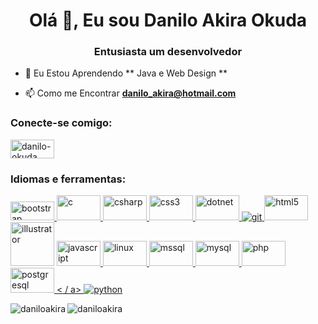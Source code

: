 <h1 align = "center"> Olá 👋, Eu sou Danilo Akira Okuda </h1>
<h3 align = "center"> Entusiasta um desenvolvedor </h3>



- 🌱 Eu Estou Aprendendo ** Java e Web Design **

- 📫 Como me Encontrar **danilo_akira@hotmail.com**

<h3 align = "left"> Conecte-se comigo: </h3>
<p align = "left">
<a href="https://linkedin.com/in/danilo-okuda" target="blank"> <img align = "center" src = "https://img.shields.io/badge/LinkedIn-0077B5?style=for-the-badge&logo=linkedin&logoColor=white "alt =" danilo-okuda "height =" 30 "width =" 70 "/> </a>
</ p>

<h3 align = "left"> Idiomas e ferramentas: </h3>
<p align = "left"> <a href="https://getbootstrap.com" target="_blank"> <img src = "https://img.shields.io/badge/Bootstrap-563D7C?style=for-the-badge&logo=bootstrap&logoColor=white"alt =" bootstrap "width =" 70"height =" 30 "/> </a>
  <a href =" https://www.cprogramming.com/ "target =" _blank "> <img src ="https://img.shields.io/badge/C-00599C?style=for-the-badge&logo=c&logoColor=white"alt =" c "width =" 70 "height =" 40 "/ > </a>
  <a href="https://www.w3schools.com/cs/" target="_blank"> <img src = "https://img.shields.io/badge/C%23-239120?style=for-the-badge&logo=c-sharp&logoColor=white "alt =" csharp "width =" 70 "height =" 40 "/> </a>
  <a href =" https: // www. w3schools.com/css/ "target =" _ blank "> <img src =" https://img.shields.io/badge/CSS3-1572B6?style=for-the-badge&logo=css3&logoColor=white "alt =" css3 "width =" 70 "height =" 40 "/> </a>
  <a href="https://dotnet.microsoft.com/" target="_blank"> <img src =" https://img.shields.io/badge/.NET-5C2D91?style=for-the-badge&logo=dot-net&logoColor=white "alt =" dotnet "width =" 70 "height =" 40 "/> </a>
  <a href = "https: // git-scm.com / "target =" _ blank "> <img src =" https://img.shields.io/badge/Git-F05032?style=for-the-badge&logo=git&logoColor=white"alt =" git "largura =" 70 "altura = "40" /> </a>
  <a href="https://www.w3.org/html/" target="_blank"> <img src = "https://img.shields.io/badge/HTML5-E34F26?style=for-the-badge&logo=html5&logoColor=white"alt =" html5 "width =" 70 "height =" 40 "/> </a>
  <a href =" https: //www.adobe. com / in / products / illustrator.html "target =" _ blank "> <img src =" https://img.shields.io/badge/Adobe%20Illustrator-FF9A00?style=for-the-badge&logo=adobe%20illustrator&logoColor=white"alt =" illustrator "width =" 70 "altura =" 40 "/></a>
  <a href="https://developer.mozilla.org/en-US/docs/Web/JavaScript" target="_blank"> <img src = "https://img.shields.io/badge/JavaScript-F7DF1E?style=for-the-badge&logo=javascript&logoColor=black"alt =" javascript "width =" 70 "height =" 40 "/> </a>
  <a href =" https: //www.linux. org / "target =" _ blank "> <img src =" https://img.shields.io/badge/Linux-FCC624?style=for-the-badge&logo=linux&logoColor=black "alt =" linux "width =" 70 " height = "40" /> </a>
  <a href="https://www.microsoft.com/en-us/sql-server" target="_blank"> <img src = "https://img.shields.io/badge/Microsoft_SQL_Server-CC2927?style=for-the-badge&logo=microsoft-sql-server&logoColor=white"alt =" mssql "width =" 70 "height =" 40 "/> </a>
  <a href =" https://www.mysql.com/ "target = "_ blank"> <img src = "https://img.shields.io/badge/MySQL-00000F?style=for-the-badge&logo=mysql&logoColor=white" alt = "mysql" width = "70" height = "40" /> </a> 
  <a href="https://www.php.net" target="_blank"> <img src = "https://img.shields.io/badge/PHP-777BB4?style=for-the-badge&logo=php&logoColor=white"alt =" php "width =" 70 "height =" 40 "/> </a> 
  <a href =" https://www.postgresql.org "target =" _blank "> <img src = "https://img.shields.io/badge/PostgreSQL-316192?style=for-the-badge&logo=postgresql&logoColor=white" alt = "postgresql" width = "70" height = "40" /> < / a>
    <a href="https://www.python.org" target="_blank"> <img src = "https://img.shields.io/badge/Python-14354C?style=for-the-badge&logo=python&logoColor=white"alt =" python "largura =" 70 "altura =" 40 "/> </a>
     


<p> <img align = "left" src = "https://github-readme-stats.vercel.app/api/top-langs?username=daniloakira&show_icons=true&locale=en&layout=compact" alt = "daniloakira" /> </p>

<p>  <img align = "center" src = "https://github-readme-stats.vercel.app/api?username=daniloakira&show_icons=true&locale=en" alt = "daniloakira" /> </p>


